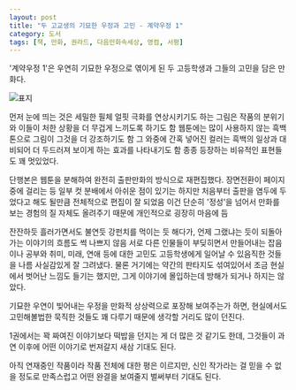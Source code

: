 ```yaml
---
layout: post
title: "두 고교생의 기묘한 우정과 고민 - 계약우정 1"
category: 도서
tags: [책, 만화, 권라드, 다음만화속세상, 영컴, 서평]
---
```


'계약우정 1'은
우연히 기묘한 우정으로 엮이게 된 두 고등학생과 그들의 고민을 담은 만화다.

![표지](https://lh3.googleusercontent.com/6q0HIdEmnu0w5U498f0XAtHkCohGr4yXu3mRWbUkXNsPI_bE9I9AjSnG-OSTm4DoFYfIpYUWqTKV6A=s480)

먼저 눈에 띄는 것은 세밀한 필체
얼핏 극화를 연상시키기도 하는 그림은
작품의 분위기와 이들이 처한 상황을 더 무겁게 느끼도록 하기도 함
웹툰에는 많이 사용하지 않는 흑백톤으로 그림이 그것을 더 강조하기도 함
그 와중에 간혹 넣어진 컬러는 흑백의 일상과 대비되어 더 두드러져 보이게 하는 효과를 나타내기도 함
종종 등장하는 비유적인 표현들도 꽤 멋있었다.

단행본은 웹툰을 분해하여 완전히 출판만화의 방식으로 재편집했다.
장면전환이 페이지 중에 걸리는 등 일부 컷 분배에서 아쉬운 점이 있기는 하지만
처음부터 출판을 염두에 두었다고 해도 될만큼
전체적으로 편집이 잘 되었음
이건 단순히 '정성'을 넘어서
만화를 보는 경험의 질 자체도 올려주기 때문에
개인적으로 굉장히 마음에 듬

잔잔하듯 흘러가면서도 불연듯 강펀치를 먹이는 듯 해다가,
언제 그랬냐는 듯이 되돌아가는 이야기의 흐름도 썩 나쁘지 않음
서로 다른 인물들이 부딪히면서 만들어내는 잡음이나
공부와 취미, 미래, 연애 등에 대한 고민도
고등학생에게 일어날 수 있음직한 것들을 나름 사실감있게 잘 그려냈다.
물론 거기에는 약간의 판타지도 섞여있어서 조금 현실에서 벗어난 느낌도 들기는 했지만,
그게 이야기에 몰입하는데 방해가 되거나 하지는 않았다.

기묘한 우연이 빚어내는 우정을 만화적 상상력으로 포장해 보여주는가 하면,
현실에서도 고민해볼법한 묵직한 것들도 꽤 다루기 때문에
생각할 거리도 많이 던진다.

1권에서는 꽉 짜여진 이야기보다 떡밥을 던지는 게 더 많은 것 같기도 한데,
그것들이 과연 이후에 어떤 이야기로 번져갈지 새삼 기대도 된다.

아직 연재중인 작품이라 작품 전체에 대한 평은 이르지만,
신인 작가라는 걸 믿을 수 없을 정도로 만족스럽고
어떤 완결을 보여줄지 벌써부터 기대도 된다.
